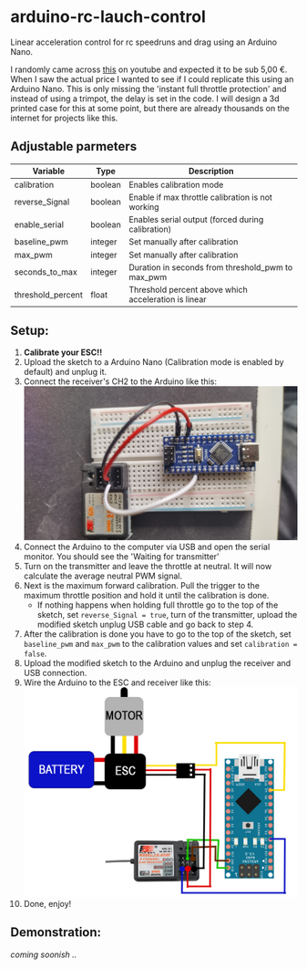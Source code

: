 # arduino-rc-lauch-control
Linear acceleration control for rc speedruns and drag using an Arduino Nano.

I randomly came across [this](https://www.youtube.com/watch?v=zmyIdEzfCtM) on youtube and expected it to be sub 5,00 €.
When I saw the actual price I wanted to see if I could replicate this using an Arduino Nano. This is only missing the 'instant full throttle protection' and instead of using a trimpot, the delay is set in the code. I will design a 3d printed case for this at some point, but there are already thousands on the internet for projects like this.

## Adjustable parmeters
|Variable|Type|Description|
| -------- | ------- | ------- |
|calibration|boolean|Enables calibration mode|
|reverse_Signal|boolean|Enable if max throttle calibration is not working|
|enable_serial|boolean|Enables serial output (forced during calibration)|
|baseline_pwm|integer|Set manually after calibration|
|max_pwm|integer|Set manually after calibration|
|seconds_to_max|integer|Duration in seconds from threshold_pwm to max_pwm|
|threshold_percent|float|Threshold percent above which acceleration is linear|

## Setup:
1. **Calibrate your ESC!!**
2. Upload the sketch to a Arduino Nano (Calibration mode is enabled by default) and unplug it.
3. Connect the receiver's CH2 to the Arduino like this:
   ![Calibration wiring](https://github.com/ambrmart/arduino-rc-lauch-control/blob/main/img/img001.jpg)
4. Connect the Arduino to the computer via USB and open the serial monitor. You should see the 'Waiting for transmitter'
5. Turn on the transmitter and leave the throttle at neutral. It will now calculate the average neutral PWM signal.
6. Next is the maximum forward calibration. Pull the trigger to the maximum throttle position and hold it until the calibration is done.
   - If nothing happens when holding full throttle go to the top of the sketch, set `reverse_Signal = true`, turn of the transmitter, upload the modified sketch unplug USB cable and go back to step 4.
7. After the calibration is done you have to go to the top of the sketch, set `baseline_pwm` and `max_pwm` to the calibration values and set `calibration = false`.
8. Upload the modified sketch to the Arduino and unplug the receiver and USB connection.
9. Wire the Arduino to the ESC and receiver like this:
    ![final wireing](https://github.com/ambrmart/arduino-rc-lauch-control/blob/main/img/img002.jpg)
10. Done, enjoy!

## Demonstration:
_coming soonish .._
